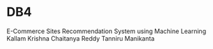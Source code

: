 # DB4
E-Commerce Sites Recommendation System using Machine Learning
Kallam Krishna Chaitanya Reddy
Tanniru Manikanta

